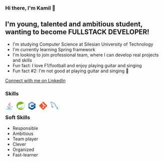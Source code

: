 ### Hi there, I'm Kamil 👋

## I'm young, talented and ambitious student, wanting to become FULLSTACK DEVELOPER!
- I'm studying Computer Science at Silesian University of Technology
- I'm currently learning Spring framework
- I'm looking to join professional team, where I can develop real projects and skills
- Fun fact: I love F1/football and enjoy playing guitar and singing
- Fun fact #2: I'm not good at playing guitar and singing 🤣

[Connect with me on LinkedIn](https://www.linkedin.com/in/k-musialowski)

### Skills
<img align="left" alt="JAVA" width="26px" src="https://github.com/devicons/devicon/blob/v2.15.1/icons/java/java-original.svg" style="padding-right:10px;" />
<img align="left" alt="SPRING" width="26px" src="https://github.com/devicons/devicon/blob/v2.15.1/icons/spring/spring-original.svg" style="padding-right:10px;" />
<img align="left" alt="C++" width="26px" src="https://github.com/devicons/devicon/blob/v2.15.1/icons/cplusplus/cplusplus-original.svg" style="padding-right:10px;" />
<img align="left" alt="GIT" width="26px" src="https://github.com/devicons/devicon/blob/v2.15.1/icons/git/git-original.svg" style="padding-right:10px;" />
<img align="left" alt="MYSQL" width="26px" src="https://github.com/devicons/devicon/blob/master/icons/mysql/mysql-original.svg" style="padding-right:10px;" />

<br/>

### Soft Skills

- Responsible
- Ambitious
- Team player
- Clever
- Organized
- Fast-learner
